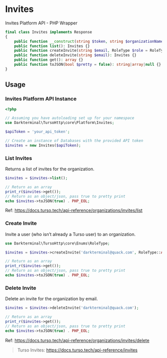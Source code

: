 # Invites

Invites Platform API - PHP Wrapper

```php
final class Invites implements Response
{
    public function __construct(string $token, string $organizationName) {}
    public function list(): Invites {}
    public function createInvite(string $email, RoleType $role = RoleType::MEMBER): Invites {}
    public function deleteInvite(string $email): Invites {}
    public function get(): array {}
    public function toJSON(bool $pretty = false): string|array|null {}
}
```

## Usage

### Invites Platform API Instance

```php
<?php

// Assuming you have autoloading set up for your namespace
use Darkterminal\TursoHttp\core\Platform\Invites;

$apiToken = 'your_api_token';

// Create an instance of Databases with the provided API token
$invites = new Invites($apiToken);
```

### List Invites

Returns a list of invites for the organization.

```php
$invites = $invites->list();

// Return as an array
print_r($invites->get());
// Return as an object/json, pass true to pretty print
echo $invites->toJSON(true) . PHP_EOL;
```

Ref: https://docs.turso.tech/api-reference/organizations/invites/list

### Create Invite

Invite a user (who isn’t already a Turso user) to an organization.

```php
use Darkterminal\TursoHttp\core\Enums\RoleType;

$invites = $invites->createInvite('darkterminal@quack.com', RoleType::ADMIN);

// Return as an array
print_r($invites->get());
// Return as an object/json, pass true to pretty print
echo $invites->toJSON(true) . PHP_EOL;
```

### Delete Invite

Delete an invite for the organization by email.

```php
$invites = $invites->deleteInvite('darkterminal@quack.com');

// Return as an array
print_r($invites->get());
// Return as an object/json, pass true to pretty print
echo $invites->toJSON(true) . PHP_EOL;
```

Ref: https://docs.turso.tech/api-reference/organizations/invites/delete

> Turso Invites: https://docs.turso.tech/api-reference/invites
